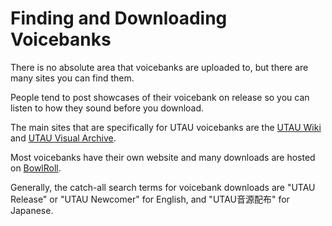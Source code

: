 # Finding and Downloading Voicebanks

There is no absolute area that voicebanks are uploaded to, but there are many sites you can find them.

People tend to post showcases of their voicebank on release so you can listen to how they sound before you download.

The main sites that are specifically for UTAU voicebanks are the [UTAU Wiki](https://utau.wiki) and [UTAU Visual Archive](http://utaudatabase.wiki.fc2.com/).

Most voicebanks have their own website and many downloads are hosted on [BowlRoll](https://bowlroll.net).

Generally, the catch-all search terms for voicebank downloads are "UTAU Release" or "UTAU Newcomer" for English, and "UTAU音源配布" for Japanese.